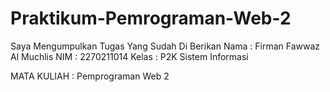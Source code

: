 # Praktikum-Pemrograman-Web-2
Saya Mengumpulkan Tugas Yang Sudah Di Berikan
Nama   : Firman Fawwaz Al Muchlis
NIM    : 2270211014
Kelas  : P2K Sistem Informasi 

MATA KULIAH : Pemprograman Web 2

